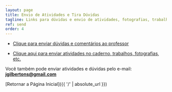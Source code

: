 ```yaml
---
layout: page
title: Envio de Atividades e Tira Dúvidas
tagline: Links para dúvidas e envio de atividades, fotografias, trabalhos, etc. para o professor.
ref: send
order: 4
---
```


- [Clique para enviar dúvidas e comentários ao professor](https://forms.gle/Ze8QvxcjrtRNrhq19)

- [Clique aqui para enviar atividades no caderno, trabalhos, fotografias, etc.](https://forms.gle/6acqjK1Dky1bPGGp7)

Você também pode enviar atividades e dúvidas pelo e-mail: **[jgilbertons@gmail.com](mailto:jgilbertons@gmail.com)**

[Retornar a Página Inicial]({{ '/' | absolute_url }})
